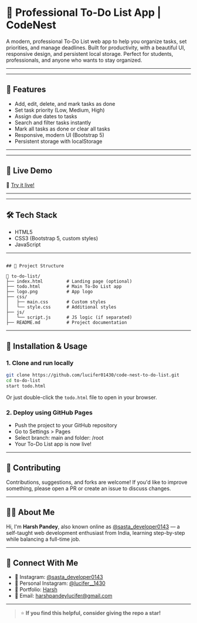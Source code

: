 # 📝 Professional To-Do List App | CodeNest

A modern, professional To-Do List web app to help you organize tasks, set priorities, and manage deadlines. Built for productivity, with a beautiful UI, responsive design, and persistent local storage. Perfect for students, professionals, and anyone who wants to stay organized.

---

---

## 🚀 Features

- Add, edit, delete, and mark tasks as done
- Set task priority (Low, Medium, High)
- Assign due dates to tasks
- Search and filter tasks instantly
- Mark all tasks as done or clear all tasks
- Responsive, modern UI (Bootstrap 5)
- Persistent storage with localStorage

---

---

## 📸 Live Demo

🚀 [Try it live!](https://lucifer01430.github.io/code-nest-to-do-list/)

---

---

## 🛠️ Tech Stack

- HTML5
- CSS3 (Bootstrap 5, custom styles)
- JavaScript 

---

```

## 📁 Project Structure

📁 to-do-list/
├── index.html         # Landing page (optional)
├── todo.html          # Main To-Do List app
├── logo.png           # App logo
├── css/
│   ├── main.css       # Custom styles
│   └── style.css      # Additional styles
├── js/
│   └── script.js      # JS logic (if separated)
├── README.md          # Project documentation

```

---

## 🚀 Installation & Usage

### 1. Clone and run locally

```bash
git clone https://github.com/lucifer01430/code-nest-to-do-list.git
cd to-do-list
start todo.html
```
Or just double-click the `todo.html` file to open in your browser.

### 2. Deploy using GitHub Pages

- Push the project to your GitHub repository
- Go to Settings > Pages
- Select branch: main and folder: /root
- Your To-Do List app is now live!

---

## 🙌 Contributing

Contributions, suggestions, and forks are welcome!
If you'd like to improve something, please open a PR or create an issue to discuss changes.

---

## 🙋‍♂️ About Me

Hi, I'm **Harsh Pandey**, also known online as [@sasta_developer0143](https://www.instagram.com/sasta_developer0143) — a self-taught web development enthusiast from India, learning step-by-step while balancing a full-time job.

---

## 🤝 Connect With Me

- 📸 Instagram: [@sasta_developer0143](https://www.instagram.com/sasta_developer0143)
- 📸 Personal Instagram: [@lucifer__1430](https://www.instagram.com/lucifer__1430)
- 💼 Portfolio: [Harsh](https://lucifer01430.github.io/Portfolio/)
- 📧 Email: harshpandeylucifer@gmail.com

---

> ⭐ **If you find this helpful, consider giving the repo a star!**

